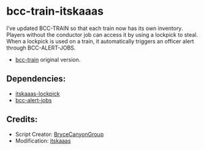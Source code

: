 # bcc-train-itskaaas

I’ve updated BCC-TRAIN so that each train now has its own inventory. Players without the conductor job can access it by using a lockpick to steal. When a lockpick is used on a train, it automatically triggers an officer alert through BCC-ALERT-JOBS.

- [bcc-train](https://github.com/BryceCanyonCounty/bcc-train) original version.

## Dependencies:
- [itskaaas-lockpick](https://github.com/itskaaas/itskaaas-lockpick)
- [bcc-alert-jobs](https://github.com/BryceCanyonCounty/bcc-job-alerts)

## Credits:
- Script Creator: [BryceCanyonGroup](https://github.com/BryceCanyonCounty)
- Modification: [itskaaas](https://github.com/itskaaas)
